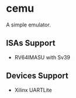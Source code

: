 # cemu

A simple emulator.

## ISAs Support

- RV64IMASU with Sv39

## Devices Support

- Xilinx UARTLite
